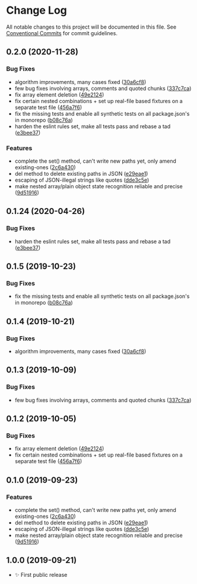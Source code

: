 # Change Log

All notable changes to this project will be documented in this file.
See [Conventional Commits](https://conventionalcommits.org) for commit guidelines.

## 0.2.0 (2020-11-28)

### Bug Fixes

- algorithm improvements, many cases fixed ([30a6cf8](https://git.sr.ht/~royston/codsen/commits/30a6cf8ff639059507935ff348d4d9700ca8fec7))
- few bug fixes involving arrays, comments and quoted chunks ([337c7ca](https://git.sr.ht/~royston/codsen/commits/337c7cad0935d7b1b2449d6b69175f5a3c02b8c4))
- fix array element deletion ([49e2124](https://git.sr.ht/~royston/codsen/commits/49e2124db105476262985d9c58248cc4dc644b6e))
- fix certain nested combinations + set up real-file based fixtures on a separate test file ([456a7f6](https://git.sr.ht/~royston/codsen/commits/456a7f66dcc9134a745e85d99a1607fd0144b5ba))
- fix the missing tests and enable all synthetic tests on all package.json's in monorepo ([b08c76a](https://git.sr.ht/~royston/codsen/commits/b08c76a51546f9e02450e9bbd8eb3e52be1ecfe4))
- harden the eslint rules set, make all tests pass and rebase a tad ([e3bee37](https://git.sr.ht/~royston/codsen/commits/e3bee37319d31f480a7d25e74c0168dacb64addd))

### Features

- complete the set() method, can't write new paths yet, only amend existing-ones ([2c6a430](https://git.sr.ht/~royston/codsen/commits/2c6a43099b2cf5d0cf2241118166fcd1ce6bd637))
- del method to delete existing paths in JSON ([e29eae1](https://git.sr.ht/~royston/codsen/commits/e29eae15144b79f629e8ec8940d8c43dbcffd050))
- escaping of JSON-illegal strings like quotes ([dde3c5e](https://git.sr.ht/~royston/codsen/commits/dde3c5e7080dd79a5cecdea1c3feb4d332ba6bee))
- make nested array/plain object state recognition reliable and precise ([9d51916](https://git.sr.ht/~royston/codsen/commits/9d519168030f735b24ed5353cd910830e70dcbf0))

## 0.1.24 (2020-04-26)

### Bug Fixes

- harden the eslint rules set, make all tests pass and rebase a tad ([e3bee37](https://gitlab.com/codsen/codsen/commit/e3bee37319d31f480a7d25e74c0168dacb64addd))

## 0.1.5 (2019-10-23)

### Bug Fixes

- fix the missing tests and enable all synthetic tests on all package.json's in monorepo ([b08c76a](https://gitlab.com/codsen/codsen/commit/b08c76a51546f9e02450e9bbd8eb3e52be1ecfe4))

## 0.1.4 (2019-10-21)

### Bug Fixes

- algorithm improvements, many cases fixed ([30a6cf8](https://gitlab.com/codsen/codsen/commit/30a6cf8ff639059507935ff348d4d9700ca8fec7))

## 0.1.3 (2019-10-09)

### Bug Fixes

- few bug fixes involving arrays, comments and quoted chunks ([337c7ca](https://gitlab.com/codsen/codsen/commit/337c7cad0935d7b1b2449d6b69175f5a3c02b8c4))

## 0.1.2 (2019-10-05)

### Bug Fixes

- fix array element deletion ([49e2124](https://gitlab.com/codsen/codsen/commit/49e2124))
- fix certain nested combinations + set up real-file based fixtures on a separate test file ([456a7f6](https://gitlab.com/codsen/codsen/commit/456a7f6))

## 0.1.0 (2019-09-23)

### Features

- complete the set() method, can't write new paths yet, only amend existing-ones ([2c6a430](https://gitlab.com/codsen/codsen/commit/2c6a430))
- del method to delete existing paths in JSON ([e29eae1](https://gitlab.com/codsen/codsen/commit/e29eae1))
- escaping of JSON-illegal strings like quotes ([dde3c5e](https://gitlab.com/codsen/codsen/commit/dde3c5e))
- make nested array/plain object state recognition reliable and precise ([9d51916](https://gitlab.com/codsen/codsen/commit/9d51916))

## 1.0.0 (2019-09-21)

- ✨ First public release
